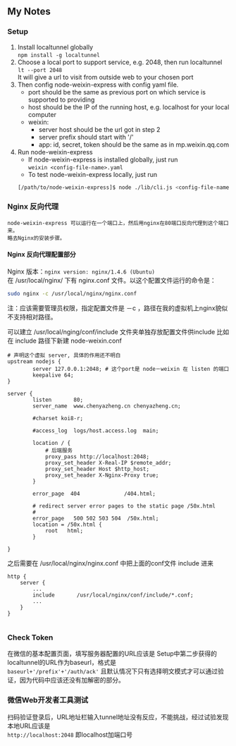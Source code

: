 ## My Notes

### Setup

1. Install localtunnel globally  
    `npm install -g localtunnel`
2. Choose a local port to support service, e.g. 2048, then run localtunnel  
    `lt --port 2048`  
    lt will give a url to visit from outside web to your chosen port
3. Then config node-weixin-express with config yaml file.
    * port should be the same as previous port on which service is supported to providing
    * host should be the IP of the running host, e.g. localhost for your local computer
    * weixin:
        - server host should be the url got in step 2
        - server prefix should start with '/'
        - app: id, secret, token should be the same as in mp.weixin.qq.com
4. Run node-weixin-express
    * If node-weixin-express is installed globally, just run   
    `weixin <config-file-name>.yaml`
    * To test node-weixin-express locally, just run  
    ```sh
    [/path/to/node-weixin-express]$ node ./lib/cli.js <config-file-name>.yaml 
    ```

### Nginx 反向代理
    node-weixin-express 可以运行在一个端口上，然后用nginx在80端口反向代理到这个端口来。
    略去Nginx的安装步骤。
#### Nginx 反向代理配置部分
Nginx 版本：`nginx version: nginx/1.4.6 (Ubuntu)`   
在 /usr/local/nginx/ 下有 nginx.conf 文件。以这个配置文件运行的命令是：
```sh
sudo nginx -c /usr/local/nginx/nginx.conf 
```
注：应该需要管理员权限，指定配置文件是 －c ，路径在我的虚拟机上nginx貌似不支持相对路径。

可以建立 /usr/local/nging/conf/include 文件夹单独存放配置文件供include
比如在 include 路径下新建 node-weixin.conf
```nginx
# 声明这个虚拟 server, 具体的作用还不明白 
upstream nodejs {
        server 127.0.0.1:2048; # 这个port是 node－weixin 在 listen 的端口
        keepalive 64;
}

server {
        listen       80;
        server_name  www.chenyazheng.cn chenyazheng.cn;

        #charset koi8-r;

        #access_log  logs/host.access.log  main;

        location / {
            # 后端服务
            proxy_pass http://localhost:2048;
            proxy_set_header X-Real-IP $remote_addr;
            proxy_set_header Host $http_host;
            proxy_set_header X-Nginx-Proxy true;
        }

        error_page  404              /404.html;

        # redirect server error pages to the static page /50x.html
        #
        error_page   500 502 503 504  /50x.html;
        location = /50x.html {
            root   html;
        }

}
```

之后需要在 /usr/local/nginx/nginx.conf 中把上面的conf文件 include 进来
```
http {
    server {
        ...
        include       /usr/local/nginx/conf/include/*.conf;
        ...
    }
}


```

### Check Token
在微信的基本配置页面，填写服务器配置的URL应该是 Setup中第二步获得的localtunnel的URL作为baseurl，格式是  
    `baseurl+'/prefix'+'/auth/ack'`
且默认情况下只有选择明文模式才可以通过验证，因为代码中应该还没有加解密的部分。

### 微信Web开发者工具测试
扫码验证登录后，URL地址栏输入tunnel地址没有反应，不能挑战，经过试验发现本地URL应该是   
`http://localhost:2048`
即localhost加端口号